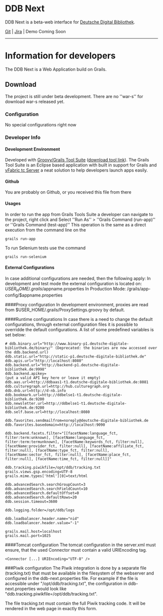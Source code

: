 DDB Next
================

DDB Next is a beta-web interface for [Deutsche Digital Bibliothek](http://ddb.de).

[Git](https://github.com/Deutsche-Digitale-Bibliothek/ddb-next) | [Jira](https://jira.deutsche-digitale-bibliothek.de/browse/DDBNEXT) | Demo Coming Soon

-----

# Information for developers 

The DDB Next is a Web Application build on Grails.


## Download 

The project is still under beta development. 
There are no ''war-s'' for download war-s released yet. 



### Configuration 
No special configurations right now

### Developer Info 
#### Development Environment 
Developed with [Groovy/Grails Tool Suite](http://www.grails.org/products/ggts) ([download tool link](http://www.springsource.org/groovy-grails-tool-suite-download)). 
The Grails Tool Suite is an Eclipse based application with built in support for Grails and [vFabric tc Server](http://www.vmware.com/products/application-platform/vfabric-tcserver/overview.html) a neat solution to help developers launch apps easily. 

#### Github 
You are probably on Github, or you received this file from there

#### Usages 
In order to run the app from Grails Tools Suite a developer can navigate to the project, right click and Select ''Run As'' > ''Grails Command (run-app)'' or ''Grails Command (test-app)''
This operation is the same as a direct execution from the command line on the

    grails run-app

To run Selenium tests use the command

    grails run-selenium

#### External Configurations
In case additional configurations are needed, then the following apply:
In development and test mode the external configuration is located on: $USER_HOME/.grails/$appname.properties 
In Production Mode: /grails/app-config/$appname.properties

####Proxy configuration 
In development environment, proxies are read from $USER_HOME/.grails/ProxySettings.groovy by default.

####Runtime configurations 
In case there is a need to change the default configurations, through external configuration files it is possible to overridde the default configurations. 
A list of some predefined variables is set below:

    # ddb.binary.url="http://www.binary-p1.deutsche-digitale-bibliothek.de/binary/" (Deprecated: the binaries are now accessed over the ddb.backend.url)
    ddb.static.url="http://static-p1.deutsche-digitale-bibliothek.de"
    ddb.apis.url="http://localhost:8080"
    ddb.backend.url="http://backend-p1.deutsche-digitale-bibliothek.de:9998"
    ddb.backend.apikey=                                                             (put a valid API key here or leave it empty)
    ddb.aas.url=http://ddbaas1-t1.deutsche-digitale-bibliothek.de:8081
    ddb.culturegraph.url=http://hub.culturegraph.org
    ddb.dnb.url=http://d-nb.info
    ddb.bookmark.url=http://ddbelse1-t1.deutsche-digitale-bibliothek.de:9200
    ddb.newsletter.url=http://ddbelse1-t1.deutsche-digitale-bibliothek.de:9200
    ddb.self.base.url=http://localhost:8080

    ddb.favorites.sendmailfrom=noreply@deutsche-digitale-bibliothek.de
    ddb.favorites.basedomain=http://localhost:9090

    ddb.backend.facets.filter="[[facetName:language_fct, filter:term:unknown], [facetName:language_fct, filter:term:termunknown], [facetName:keywords_fct, filter:null], [facetName:provider_fct, filter:null], [facetName:affiliate_fct, filter:null], [facetName:type_fct, filter:null], [facetName:sector_fct, filter:null], [facetName:place_fct, filter:null], [facetName:time_fct, filter:null]]"

    ddb.tracking.piwikfile=/opt/ddb/tracking.txt
    grails.views.gsp.encoding=UTF-8
    grails.mime.types['html'][0]=text/html

    ddb.advancedSearch.searchGroupCount=3
    ddb.advancedSearch.searchFieldCount=10
    ddb.advancedSearch.defaultOffset=0
    ddb.advancedSearch.defaultRows=20  
    ddb.session.timeout=3600

    ddb.logging.folder=/opt/ddb/logs

    ddb.loadbalancer.header.name="nid"
    ddb.loadbalancer.header.value="-1"
    
    grails.mail.host=localhost
    grails.mail.port=1025

####Tomcat configuration
The tomcat configuration in the server.xml must ensure, that the used Connector must contain a valid URIEncoding tag.

	<Connector [...] URIEncoding="UTF-8" /> 
 
###Piwik configuration
The Piwik integration is done by a separate file (tracking.txt) that must be available in the filesystem of the webserver and configured
in the ddb-next.properties file. For example if the file is accessible under "/opt/ddb/tracking.txt", the configuration in ddb-next.properties
would look like "ddb.tracking.piwikfile=/opt/ddb/tracking.txt".

The file tracking.txt must contain the full Piwik tracking code. It will be rendered in the web page in exactly this form.
